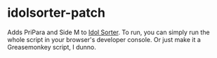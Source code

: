 # idolsorter-patch
Adds PriPara and Side M to [Idol Sorter](http://kouhi.me/idol/). To run, you can simply run the whole script in your browser's developer console. Or just make it a Greasemonkey script, I dunno.

